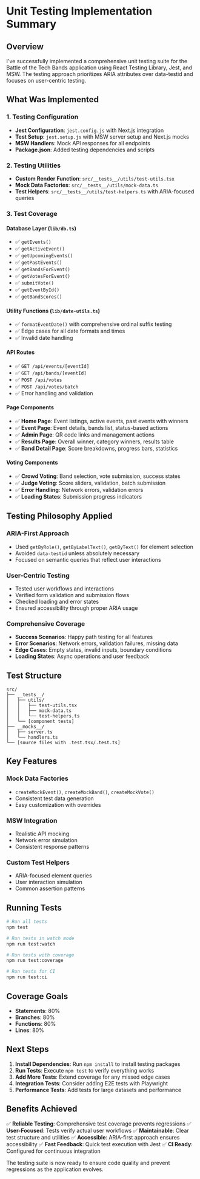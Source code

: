 # Unit Testing Implementation Summary

## Overview

I've successfully implemented a comprehensive unit testing suite for the Battle of the Tech Bands application using React Testing Library, Jest, and MSW. The testing approach prioritizes ARIA attributes over data-testid and focuses on user-centric testing.

## What Was Implemented

### 1. Testing Configuration

- **Jest Configuration**: `jest.config.js` with Next.js integration
- **Test Setup**: `jest.setup.js` with MSW server setup and Next.js mocks
- **MSW Handlers**: Mock API responses for all endpoints
- **Package.json**: Added testing dependencies and scripts

### 2. Testing Utilities

- **Custom Render Function**: `src/__tests__/utils/test-utils.tsx`
- **Mock Data Factories**: `src/__tests__/utils/mock-data.ts`
- **Test Helpers**: `src/__tests__/utils/test-helpers.ts` with ARIA-focused queries

### 3. Test Coverage

#### Database Layer (`lib/db.ts`)

- ✅ `getEvents()`
- ✅ `getActiveEvent()`
- ✅ `getUpcomingEvents()`
- ✅ `getPastEvents()`
- ✅ `getBandsForEvent()`
- ✅ `getVotesForEvent()`
- ✅ `submitVote()`
- ✅ `getEventById()`
- ✅ `getBandScores()`

#### Utility Functions (`lib/date-utils.ts`)

- ✅ `formatEventDate()` with comprehensive ordinal suffix testing
- ✅ Edge cases for all date formats and times
- ✅ Invalid date handling

#### API Routes

- ✅ `GET /api/events/[eventId]`
- ✅ `GET /api/bands/[eventId]`
- ✅ `POST /api/votes`
- ✅ `POST /api/votes/batch`
- ✅ Error handling and validation

#### Page Components

- ✅ **Home Page**: Event listings, active events, past events with winners
- ✅ **Event Page**: Event details, bands list, status-based actions
- ✅ **Admin Page**: QR code links and management actions
- ✅ **Results Page**: Overall winner, category winners, results table
- ✅ **Band Detail Page**: Score breakdowns, progress bars, statistics

#### Voting Components

- ✅ **Crowd Voting**: Band selection, vote submission, success states
- ✅ **Judge Voting**: Score sliders, validation, batch submission
- ✅ **Error Handling**: Network errors, validation errors
- ✅ **Loading States**: Submission progress indicators

## Testing Philosophy Applied

### ARIA-First Approach

- Used `getByRole()`, `getByLabelText()`, `getByText()` for element selection
- Avoided `data-testid` unless absolutely necessary
- Focused on semantic queries that reflect user interactions

### User-Centric Testing

- Tested user workflows and interactions
- Verified form validation and submission flows
- Checked loading and error states
- Ensured accessibility through proper ARIA usage

### Comprehensive Coverage

- **Success Scenarios**: Happy path testing for all features
- **Error Scenarios**: Network errors, validation failures, missing data
- **Edge Cases**: Empty states, invalid inputs, boundary conditions
- **Loading States**: Async operations and user feedback

## Test Structure

```
src/
├── __tests__/
│   ├── utils/
│   │   ├── test-utils.tsx
│   │   ├── mock-data.ts
│   │   └── test-helpers.ts
│   └── [component tests]
├── __mocks__/
│   ├── server.ts
│   └── handlers.ts
└── [source files with .test.tsx/.test.ts]
```

## Key Features

### Mock Data Factories

- `createMockEvent()`, `createMockBand()`, `createMockVote()`
- Consistent test data generation
- Easy customization with overrides

### MSW Integration

- Realistic API mocking
- Network error simulation
- Consistent response patterns

### Custom Test Helpers

- ARIA-focused element queries
- User interaction simulation
- Common assertion patterns

## Running Tests

```bash
# Run all tests
npm test

# Run tests in watch mode
npm run test:watch

# Run tests with coverage
npm run test:coverage

# Run tests for CI
npm run test:ci
```

## Coverage Goals

- **Statements**: 80%
- **Branches**: 80%
- **Functions**: 80%
- **Lines**: 80%

## Next Steps

1. **Install Dependencies**: Run `npm install` to install testing packages
2. **Run Tests**: Execute `npm test` to verify everything works
3. **Add More Tests**: Extend coverage for any missed edge cases
4. **Integration Tests**: Consider adding E2E tests with Playwright
5. **Performance Tests**: Add tests for large datasets and performance

## Benefits Achieved

✅ **Reliable Testing**: Comprehensive test coverage prevents regressions
✅ **User-Focused**: Tests verify actual user workflows
✅ **Maintainable**: Clear test structure and utilities
✅ **Accessible**: ARIA-first approach ensures accessibility
✅ **Fast Feedback**: Quick test execution with Jest
✅ **CI Ready**: Configured for continuous integration

The testing suite is now ready to ensure code quality and prevent regressions as the application evolves.

















